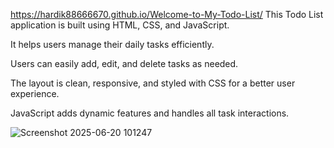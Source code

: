  https://hardik88666670.github.io/Welcome-to-My-Todo-List/
 This Todo List application is built using HTML, CSS, and JavaScript.

It helps users manage their daily tasks efficiently.

Users can easily add, edit, and delete tasks as needed.

The layout is clean, responsive, and styled with CSS for a better user experience.

JavaScript adds dynamic features and handles all task interactions.

![Screenshot 2025-06-20 101247](https://github.com/user-attachments/assets/643bb229-940c-459c-8f7f-ef7c738f37f7)

